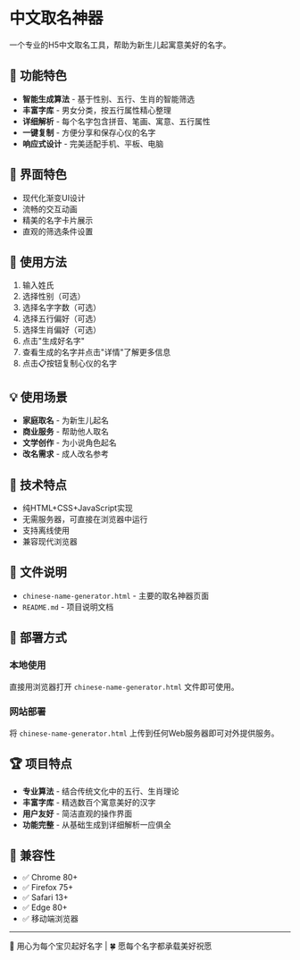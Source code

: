 # 中文取名神器

一个专业的H5中文取名工具，帮助为新生儿起寓意美好的名字。

## 🌟 功能特色

- **智能生成算法** - 基于性别、五行、生肖的智能筛选
- **丰富字库** - 男女分类，按五行属性精心整理
- **详细解析** - 每个名字包含拼音、笔画、寓意、五行属性
- **一键复制** - 方便分享和保存心仪的名字
- **响应式设计** - 完美适配手机、平板、电脑

## 🎨 界面特色

- 现代化渐变UI设计
- 流畅的交互动画
- 精美的名字卡片展示
- 直观的筛选条件设置

## 🚀 使用方法

1. 输入姓氏
2. 选择性别（可选）
3. 选择名字字数（可选）
4. 选择五行偏好（可选）
5. 选择生肖偏好（可选）
6. 点击"生成好名字"
7. 查看生成的名字并点击"详情"了解更多信息
8. 点击📋按钮复制心仪的名字

## 💡 使用场景

- **家庭取名** - 为新生儿起名
- **商业服务** - 帮助他人取名
- **文学创作** - 为小说角色起名
- **改名需求** - 成人改名参考

## 🔧 技术特点

- 纯HTML+CSS+JavaScript实现
- 无需服务器，可直接在浏览器中运行
- 支持离线使用
- 兼容现代浏览器

## 📂 文件说明

- `chinese-name-generator.html` - 主要的取名神器页面
- `README.md` - 项目说明文档

## 🎯 部署方式

### 本地使用
直接用浏览器打开 `chinese-name-generator.html` 文件即可使用。

### 网站部署
将 `chinese-name-generator.html` 上传到任何Web服务器即可对外提供服务。

## 🏆 项目特点

- **专业算法** - 结合传统文化中的五行、生肖理论
- **丰富字库** - 精选数百个寓意美好的汉字
- **用户友好** - 简洁直观的操作界面
- **功能完整** - 从基础生成到详细解析一应俱全

## 📱 兼容性

- ✅ Chrome 80+
- ✅ Firefox 75+
- ✅ Safari 13+
- ✅ Edge 80+
- ✅ 移动端浏览器

---

💝 用心为每个宝贝起好名字 | 🍀 愿每个名字都承载美好祝愿